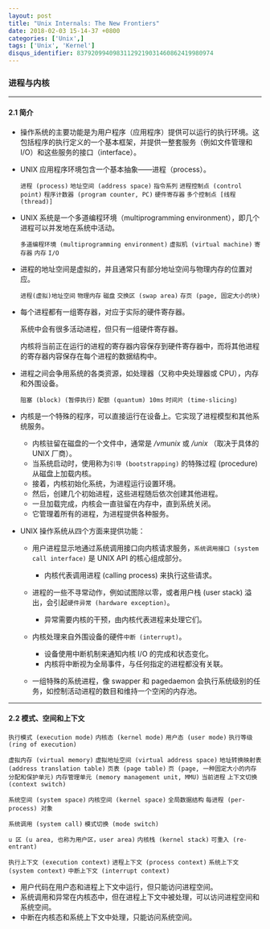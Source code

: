 ```yaml
---
layout: post
title: "Unix Internals: The New Frontiers"
date: 2018-02-03 15-14-37 +0800
categories: ['Unix',]
tags: ['Unix', 'Kernel']
disqus_identifier: 83792099409831129219031460862419980974
---
```


### 进程与内核

- - -

#### 2.1 简介

- 操作系统的主要功能是为用户程序（应用程序）提供可以运行的执行环境。这包括程序的执行定义的一个基本框架，并提供一整套服务（例如文件管理和I/O）和这些服务的接口（interface）。

- UNIX 应用程序环境包含一个基本抽象——进程（process）。

    `进程 (process)` `地址空间 (address space)` `指令系列` `进程控制点 (control point)` `程序计数器 (program counter, PC)` `硬件寄存器` `多个控制点 [线程 (thread)]`

- UNIX 系统是一个多道编程环境（multiprogramming environment），即几个进程可以并发地在系统中活动。

    `多道编程环境 (multiprogramming environment)` `虚拟机 (virtual machine)` `寄存器` `内存` `I/O`

- 进程的地址空间是虚拟的，并且通常只有部分地址空间与物理内存的位置对应。

    `进程(虚拟)地址空间` `物理内存` `磁盘` `交换区 (swap area)` `存页 (page, 固定大小的块)`

- 每个进程都有一组寄存器，对应于实际的硬件寄存器。

    系统中会有很多活动进程，但只有一组硬件寄存器。

    内核将当前正在运行的进程的寄存器内容保存到硬件寄存器中，而将其他进程的寄存器内容保存在每个进程的数据结构中。

- 进程之间会争用系统的各类资源，如处理器（又称中央处理器或 CPU），内存和外围设备。

    `阻塞 (block) (暂停执行)` `配额 (quantum) 10ms` `时间片 (time-slicing)`

- 内核是一个特殊的程序，可以直接运行在设备上。它实现了进程模型和其他系统服务。

    - 内核驻留在磁盘的一个文件中，通常是 */vmunix* 或 */unix* （取决于具体的 UNIX 厂商）。
    - 当系统启动时，使用称为`引导 (bootstrapping)` 的特殊过程 (procedure) 从磁盘上加载内核。
    - 接着，内核初始化系统，为进程运行设置环境。
    - 然后，创建几个初始进程，这些进程随后依次创建其他进程。
    - 一旦加载完成，内核会一直驻留在内存中，直到系统关闭。
    - 它管理着所有的进程，为进程提供各种服务。

- UNIX 操作系统从四个方面来提供功能：
    - 用户进程显示地通过系统调用接口向内核请求服务，`系统调用接口 (system call interface)` 是 UNIX API 的核心组成部分。
        - 内核代表调用进程 (calling process) 来执行这些请求。

    - 进程的一些不寻常动作，例如试图除以零，或者用户栈 (user stack) 溢出，会引起`硬件异常 (hardware exception)`。
        - 异常需要内核的干预，由内核代表进程来处理它们。
    - 内核处理来自外围设备的硬件`中断 (interrupt)`。
        - 设备使用中断机制来通知内核 I/O 的完成和状态变化。
        - 内核将中断视为全局事件，与任何指定的进程都没有关联。
    - 一组特殊的系统进程，像 swapper 和 pagedaemon 会执行系统级别的任务，如控制活动进程的数目和维持一个空闲的内存池。

- - -

#### 2.2 模式、空间和上下文

`执行模式 (execution mode)` `内核态 (kernel mode)` `用户态 (user mode)` `执行等级 (ring of execution)`

`虚拟内存 (virtual memory)` `虚拟地址空间 (virtual address space)` `地址转换映射表 (address translation table)` `页表 (page table)` `页 (page, 一种固定大小的内存分配和保护单元)` `内存管理单元 (memory management unit, MMU)` `当前进程` `上下文切换 (context switch)` 

`系统空间 (system space)` `内核空间 (kernel space)` `全局数据结构` `每进程 (per-process) 对象`

`系统调用 (system call)` `模式切换 (mode switch)`

`u 区 (u area, 也称为用户区，user area)` `内核栈 (kernel stack)` `可重入 (re-entrant)`

`执行上下文 (execution context)` `进程上下文 (process context)` `系统上下文 (system context)` `中断上下文 (interrupt context)`

- 用户代码在用户态和进程上下文中运行，但只能访问进程空间。
- 系统调用和异常在内核态中，但在进程上下文中被处理，可以访问进程空间和系统空间。
- 中断在内核态和系统上下文中处理，只能访问系统空间。
